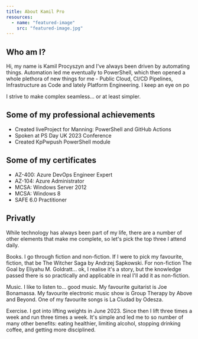 ```yaml
---
title: About Kamil Pro
resources:
  - name: "featured-image"
    src: "featured-image.jpg"
---
```


## Who am I?

Hi, my name is Kamil Procyszyn and I've always been driven by automating things. Automation led me eventually to PowerShell, which then opened a whole plethora of new things for me - Public Cloud, CI/CD Pipelines, Infrastructure as Code and lately Platform Engineering. I keep an eye on po

I strive to make complex seamless... or at least simpler. 

## Some of my professional achievements

- Created liveProject for Manning: PowerShell and GitHub Actions
- Spoken at PS Day UK 2023 Conference
- Created KpPwpush PowerShell module

## Some of my certificates

- AZ-400: Azure DevOps Engineer Expert
- AZ-104: Azure Administrator
- MCSA: Windows Server 2012
- MCSA: Windows 8
- SAFE 6.0 Practitioner

## Privatly

While technology has always been part of my life, there are a number of other elements that make me complete, so let's pick the top three I attend daily.

Books. I go through fiction and non-fiction. If I were to pick my favourite, fiction, that be The Witcher Saga by Andrzej Sapkowski. For non-fiction The Goal by Eliyahu M. Goldratt... ok, I realise it's a story, but the knowledge passed there is so practically and applicable in real I'll add it as non-fiction.

Music. I like to listen to... good music. My favourite guitarist is Joe Bonamassa. My favourite electronic music show is Group Therapy by Above and Beyond. One of my favourite songs is La Ciudad by Odesza.

Exercise. I got into lifting weights in June 2023. Since then I lift three times a week and run three times a week. It's simple and led me to so number of many other benefits: eating healthier, limiting alcohol, stopping drinking coffee, and getting more disciplined.
